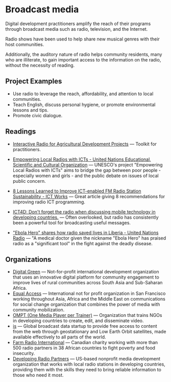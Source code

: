 # Broadcast media

Digital development practitioners amplify the reach of their programs through broadcast media such as radio, television, and the Internet.

Radio shows have been used to help share new musical genres with their host communities.

Additionally, the auditory nature of radio helps community residents, many who are illiterate, to gain important access to the information on the radio, without the necessity of reading.

## Project Examples

* Use radio to leverage the reach, affordability, and attention to local communities.
* Teach English, discuss personal hygiene, or promote environmental lessons and tips.
* Promote civic dialogue.



## Readings

- [Interactive Radio for Agricultural Development Projects](http://ictforag.org/toolkits/radio/index.html) — Toolkit for practitioners.

- [Empowering Local Radios with ICTs - United Nations Educational, Scientific and Cultural Organization](https://en.unesco.org/radioict/) — UNESCO's project "Empowering Local Radios with ICTs" aims to bridge the gap between poor people - especially women and girls - and the public debate on issues of local public concern.
- [8 Lessons Learned to Improve ICT-enabled FM Radio Station Sustainability - ICT Works](http://www.ictworks.org/2012/08/27/8-lessons-learned-improve-ict-enabled-fm-radio-station-sustainability/) — Great article giving 8 recommendations for improving radio ICT programming.
- [ICT4D: Don't forget the radio when discussing mobile technology in developing countries.](http://www.slate.com/blogs/future_tense/2012/07/19/ict4d_don_t_forget_the_radio_when_discussing_mobile_technology_in_developing_countries_.html) — Often overlooked, but radio has consistently been a powerful tool for broadcasting useful messages.
- ["Ebola Hero" shares how radio saved lives in Liberia - United Nations Radio](http://www.unmultimedia.org/radio/english/2016/02/ebola-hero-shares-how-radio-saved-lives-in-liberia/#.V3wRQpMrKV4) — "A medical doctor given the nickname "Ebola Hero" has praised radio as a "significant tool" in the fight against the deadly disease.



## Organizations

- [Digital Green](http://digitalgreen.org/) — Not-for-profit international development organization that uses an innovative digital platform for community engagement to improve lives of rural communities across South Asia and Sub-Saharan Africa.
- [Equal Access](http://www.equalaccess.org/) — International not for profit organization in San Francisco working throughout Asia, Africa and the Middle East on communications for social change organization that combines the power of media with community mobilization.
- [OMPT (One Media Player per Trainer)](http://www.ompt.org/) — Organization that trains NGOs in developing countries to create, edit, and disseminate video.
- [is](http://outernet.is/) — Global broadcast data startup to provide free access to content from the web through geostationary and Low Earth Orbit satellites, made available effectively to all parts of the world.
- [Farm Radio International](http://www.farmradio.org/) — Canadian charity working with more than 500 radio partners in 38 African countries to fight poverty and food insecurity.
- [Developing Radio Partners](http://www.developingradio.org/) — US-based nonprofit media development organization that works with local radio stations in developing countries, providing them with the skills they need to bring reliable information to those who need it most.
